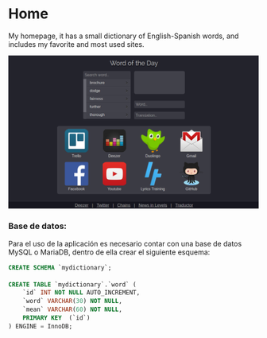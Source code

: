 # Home

My homepage, it has a small dictionary of English-Spanish words, and includes my favorite and most used sites.

![](/images/screenshot.png)



### Base de datos:

Para el uso de la aplicación es necesario contar con una base de datos MySQL o MariaDB, dentro de ella crear el siguiente esquema:

``` sql
CREATE SCHEMA `mydictionary`;

CREATE TABLE `mydictionary`.`word` (
    `id` INT NOT NULL AUTO_INCREMENT,
    `word` VARCHAR(30) NOT NULL,
    `mean` VARCHAR(60) NOT NULL,
    PRIMARY KEY  (`id`)
) ENGINE = InnoDB;

```



